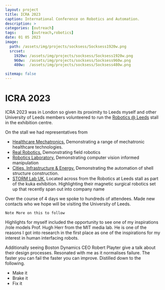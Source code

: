 ```yaml
---
layout: project
title: ICRA 2023
caption: International Conference on Robotics and Automation.
description: >
categories: [outreach]
tags:       [outreach,robotics]
date: 01 05 2023
image: 
  path: /assets/img/projects/socksess/Socksess1920w.png
  srcset: 
    1920w: /assets/img/projects/socksess/Socksess1920w.png
    960w:  /assets/img/projects/socksess/Socksess960w.png
    480w:  /assets/img/projects/socksess/Socksess480w.png

sitemap: false
---
```


# ICRA 2023

ICRA 2023 was in London so given its proximity to Leeds myself and other University of Leeds members volunteered to run the [Robotics @ Leeds](https://robotics.leeds.ac.uk/) stall in the exhibition centre.

On the stall we had representatives from 

- [Healthcare Mechatronics.](https://eps.leeds.ac.uk/mechanical-engineering-research-design-robotics-optimisation/doc/healthcare-mechatronics) Demonstrating a range of mechatronic healthcare technologies.
- [Real Robotics.](https://www.realrobotics.co.uk/) Demonstrating field robotics
- [Robotics Laboratory.](https://eps.leeds.ac.uk/computing/staff/743/dr-mehmet-dogar) Demonstrating computer vision informed manipulation
- [Cities, Infrastructure & Energy.](https://eps.leeds.ac.uk/cities-infrastructure-energy) Demonstrating the automation of shell structure construction.
- [STORM Lab UK.](https://www.stormlabuk.com/about-us/) Located across from the Robotics at Leeds stall as part of the kuka exhibition. Highlighting their magnetic surgical robotics set up that recently span out into company name

Over the course of 4 days we spoke to hundreds of attendees. Made new contacts who we hope will be visiting the University of Leeds.

~~~
Note More on this to follow
~~~

Highlights for myself included the opportunity to see one of my inspirations /role models Prof. Hugh Herr from the MIT media lab. He is one of the reasons I got into research in the first place as one of the inspirations for my interest in human interfacing robots.

Additionally seeing Boston Dynamics CEO Robert Playter give a talk about their design processes. Resonated with me as it normalises failure. The faster you can fail the faster you can improve. Distilled down to the following. 
 <ul>
  <li>Make it</li>
  <li>Brake it</li>
  <li>Fix it</li>
</ul> 